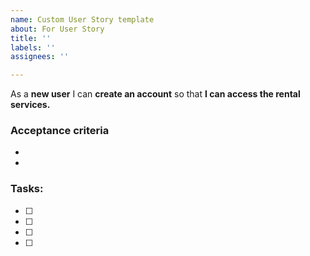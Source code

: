 ```yaml
---
name: Custom User Story template
about: For User Story
title: ''
labels: ''
assignees: ''

---
```


As a **new user** I can **create an account** so that **I can access the rental services.**

### Acceptance criteria

- 

- 

### Tasks:

- [ ] 
- [ ] 
- [ ] 
- [ ]
